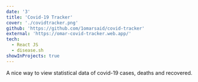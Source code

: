```yaml
---
date: '3'
title: 'Covid-19 Tracker'
cover: './covidtracker.png'
github: 'https://github.com/1omarsaid/covid-tracker'
external: 'https://omar-covid-tracker.web.app/'
tech:
  - React JS
  - disease.sh
showInProjects: true
---
```


A nice way to view statistical data of covid-19 cases, deaths and recovered.
